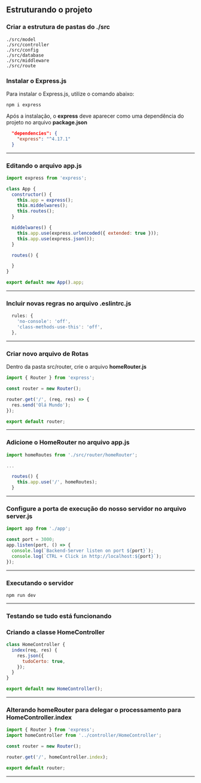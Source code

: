 ## Estruturando o projeto

### Criar a estrutura de pastas do **./src**

```
./src/model
./src/controller
./src/config
./src/database
./src/middleware
./src/route
```

### Instalar o **Express.js**

Para instalar o Express.js, utilize o comando abaixo:

```
npm i express
```

Após a instalação, o **express** deve aparecer como uma dependência do projeto no arquivo **package.json**

```json
  "dependencies": {
    "express": "^4.17.1"
  }
```

---

### Editando o arquivo **app.js**

```javascript
import express from 'express';

class App {
  constructor() {
    this.app = express();
    this.middelwares();
    this.routes();
  }

  middelwares() {
    this.app.use(express.urlencoded({ extended: true }));
    this.app.use(express.json());
  }

  routes() {

  }
}

export default new App().app;
```

---

### Incluir novas regras no arquivo **.eslintrc.js**

```javascript
  rules: {
    'no-console': 'off',
    'class-methods-use-this': 'off',
  },
```

---

### Criar novo arquivo de **Rotas**

Dentro da pasta src/router, crie o arquivo **homeRouter.js**

```javascript
import { Router } from 'express';

const router = new Router();

router.get('/', (req, res) => {
  res.send('Olá Mundo');
});

export default router;
```

---

### Adicione o **HomeRouter** no arquivo **app.js**

```javascript
import homeRoutes from './src/router/homeRouter';

...

  routes() {
    this.app.use('/', homeRoutes);
  }
```

---

### Configure a porta de execução do nosso servidor no arquivo **server.js**

```javascript
import app from './app';

const port = 3000;
app.listen(port, () => {
  console.log(`Backend-Server listen on port ${port}`);
  console.log(`CTRL + Click in http://localhost:${port}`);
});
```

---

### Executando o servidor

```
npm run dev
```

---

### Testando se tudo está funcionando

### Criando a classe HomeController

```javascript
class HomeController {
  index(req, res) {
    res.json({
      tudoCerto: true,
    });
  }
}

export default new HomeController();
```

---

### Alterando **homeRouter** para delegar o processamento para **HomeController.index**

```javascript
import { Router } from 'express';
import homeController from '../controller/HomeController';

const router = new Router();

router.get('/', homeController.index);

export default router;
```

---


